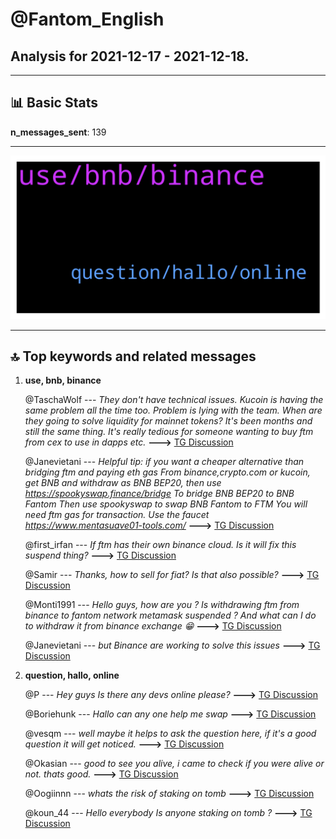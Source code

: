 # **@Fantom_English**
 ## Analysis for **2021-12-17** - **2021-12-18**.

---

## 📊 **Basic Stats**

**n_messages_sent**: 139

---
![wordcloud](Fantom_English_1Days_wordcloud.png)

---


## 🔝 **Top keywords and related messages**

1. **use, bnb, binance**

    @TaschaWolf --- *They don't have technical issues. Kucoin is having the same problem all the time too. Problem is lying with the team. When are they going to solve liquidity for mainnet tokens? It's been months and still the same thing. It's really tedious for someone wanting to buy ftm from cex to use in dapps etc.* **--->** [TG Discussion](https://t.me/Fantom_English/612857)

    @Janevietani --- *Helpful tip:   if you want a cheaper alternative than bridging ftm and paying eth gas From binance,crypto.com or kucoin, get BNB and withdraw as BNB BEP20, then use https://spookyswap.finance/bridge To bridge BNB BEP20 to BNB Fantom Then use spookyswap to swap BNB Fantom to FTM  You will need ftm gas for transaction. Use the faucet https://www.mentasuave01-tools.com/* **--->** [TG Discussion](https://t.me/Fantom_English/612630)

    @first_irfan --- *If ftm has their own binance cloud. Is it will fix this suspend thing?* **--->** [TG Discussion](https://t.me/Fantom_English/612473)

    @Samir --- *Thanks, how to sell for fiat? Is that also possible?* **--->** [TG Discussion](https://t.me/Fantom_English/612659)

    @Monti1991 --- *Hello guys, how are you ? Is withdrawing ftm from binance to fantom network metamask suspended ?  And what can I do to withdraw it from binance exchange 😁* **--->** [TG Discussion](https://t.me/Fantom_English/612626)

    @Janevietani --- *but Binance are working to solve this issues* **--->** [TG Discussion](https://t.me/Fantom_English/612478)

2. **question, hallo, online**

    @P --- *Hey guys  Is there any devs online please?* **--->** [TG Discussion](https://t.me/Fantom_English/612587)

    @Boriehunk --- *Hallo can any one help me swap* **--->** [TG Discussion](https://t.me/Fantom_English/613112)

    @vesqm --- *well maybe it helps to ask the question here, if it's a good question it will get noticed.* **--->** [TG Discussion](https://t.me/Fantom_English/612590)

    @Okasian --- *good to see you alive, i came to check if you were alive or not. thats good.* **--->** [TG Discussion](https://t.me/Fantom_English/612976)

    @Oogiinnn --- *whats the risk of staking on tomb* **--->** [TG Discussion](https://t.me/Fantom_English/612530)

    @koun_44 --- *Hello everybody Is anyone staking on tomb ?* **--->** [TG Discussion](https://t.me/Fantom_English/612502)

